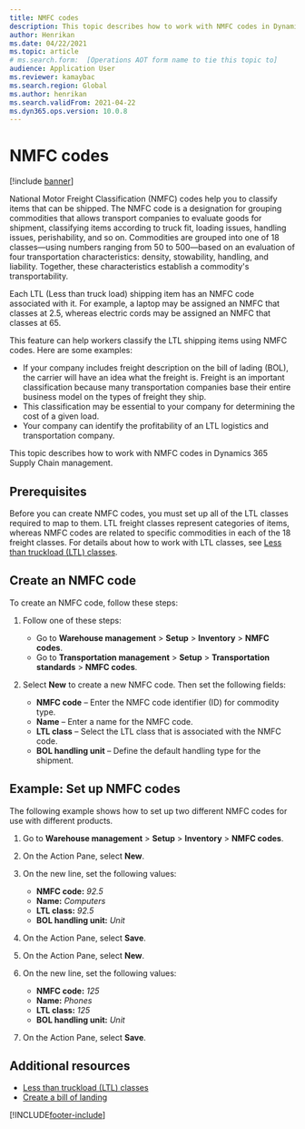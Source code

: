 ```yaml
---
title: NMFC codes
description: This topic describes how to work with NMFC codes in Dynamics 365 Supply Chain Management
author: Henrikan
ms.date: 04/22/2021
ms.topic: article
# ms.search.form:  [Operations AOT form name to tie this topic to]
audience: Application User
ms.reviewer: kamaybac
ms.search.region: Global
ms.author: henrikan
ms.search.validFrom: 2021-04-22
ms.dyn365.ops.version: 10.0.8
---
```


# NMFC codes

[!include [banner](../includes/banner.md)]

National Motor Freight Classification (NMFC) codes help you to classify items that can be shipped. The NMFC code is a designation for grouping commodities that allows transport companies to evaluate goods for shipment, classifying items according to truck fit, loading issues, handling issues, perishability, and so on. Commodities are grouped into one of 18 classes&mdash;using numbers ranging from 50 to 500&mdash;based on an evaluation of four transportation characteristics: density, stowability, handling, and liability. Together, these characteristics establish a commodity's transportability.

Each LTL (Less than truck load) shipping item has an NMFC code associated with it. For example, a laptop may be assigned an NMFC that classes at 2.5, whereas electric cords may be assigned an NMFC that classes at 65.

This feature can help workers classify the LTL shipping items using NMFC codes. Here are some examples:

- If your company includes  freight description on the bill of lading (BOL), the carrier will have an idea what the freight is. Freight is an important classification because many transportation companies base their entire business model on the types of freight they ship.
- This classification may be essential to your company for determining the cost of a given load.
- Your company can identify the profitability of an LTL logistics and transportation company.

This topic describes how to work with NMFC codes in Dynamics 365 Supply Chain management.

## Prerequisites

Before you can create NMFC codes, you must set up all of the LTL classes required to map to them. LTL freight classes represent categories of items, whereas NMFC codes are related to specific commodities in each of the 18 freight classes. For details about how to work with LTL classes, see [Less than truckload (LTL) classes](ltl-class.md).

## Create an NMFC code

To create an NMFC code, follow these steps:

1. Follow one of these steps:
    - Go to  **Warehouse management** \> **Setup** \> **Inventory** \> **NMFC codes**.  
    - Go to  **Transportation management** \> **Setup** \> **Transportation standards** \> **NMFC codes**.

2. Select **New** to create a new NMFC code. Then set the following fields:

    - **NMFC code** – Enter the NMFC code identifier (ID) for commodity type.
    - **Name** – Enter a name for the NMFC code.
    - **LTL class** – Select the LTL class that is associated with the NMFC code.
    - **BOL handling unit** – Define the default handling type for the shipment.

## Example: Set up NMFC codes

The following example shows how to set up two different NMFC codes for use with different products.

1. Go to **Warehouse management** \> **Setup** \> **Inventory** \> **NMFC codes**.
1. On the Action Pane, select **New**.
1. On the new line, set the following values:

    - **NMFC code:** *92.5*
    - **Name:** *Computers*
    - **LTL class:** *92.5*
    - **BOL handling unit:** *Unit*

1. On the Action Pane, select **Save**.
1. On the Action Pane, select **New**.
1. On the new line, set the following values:

    - **NMFC code:** *125*
    - **Name:** *Phones*
    - **LTL class:** *125*
    - **BOL handling unit:** *Unit*

1. On the Action Pane, select **Save**.

## Additional resources

- [Less than truckload (LTL) classes](ltl-class.md)
- [Create a bill of landing](create-bill-of-lading.md)

[!INCLUDE[footer-include](../../includes/footer-banner.md)]